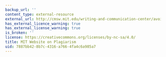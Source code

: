 ```yaml
---
backup_url: ''
content_type: external-resource
external_url: http://cmsw.mit.edu/writing-and-communication-center/avoiding-plagiarism/
has_external_licence_warning: true
has_external_license_warning: true
is_broken: ''
license: https://creativecommons.org/licenses/by-nc-sa/4.0/
title: MIT Website on Plagiarism
uid: 7887bb42-8b7c-4316-a766-4fa4c6a985a7
---
```

